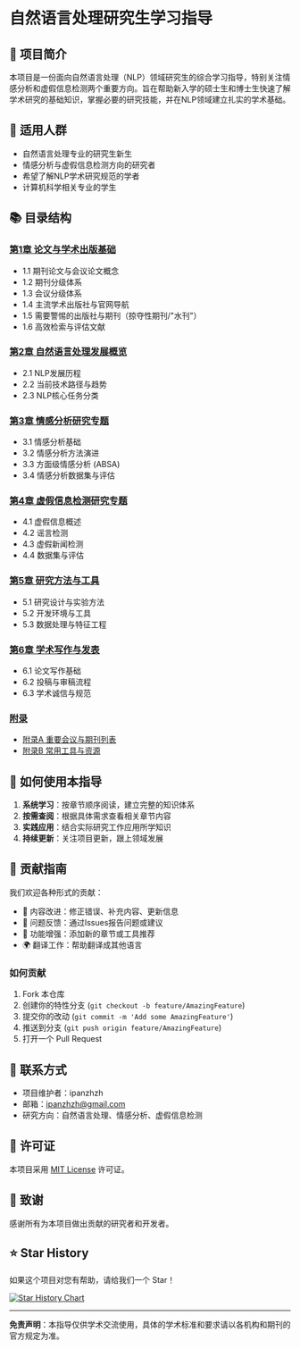 # 自然语言处理研究生学习指导

## 📖 项目简介

本项目是一份面向自然语言处理（NLP）领域研究生的综合学习指导，特别关注情感分析和虚假信息检测两个重要方向。旨在帮助新入学的硕士生和博士生快速了解学术研究的基础知识，掌握必要的研究技能，并在NLP领域建立扎实的学术基础。

## 🎯 适用人群

- 自然语言处理专业的研究生新生
- 情感分析与虚假信息检测方向的研究者
- 希望了解NLP学术研究规范的学者
- 计算机科学相关专业的学生

## 📚 目录结构

### [第1章 论文与学术出版基础](./chapter1-academic-publishing-basics.md)
- 1.1 期刊论文与会议论文概念
- 1.2 期刊分级体系
- 1.3 会议分级体系
- 1.4 主流学术出版社与官网导航
- 1.5 需要警惕的出版社与期刊（掠夺性期刊/"水刊"）
- 1.6 高效检索与评估文献

### [第2章 自然语言处理发展概览](./chapter2-nlp-overview.md)
- 2.1 NLP发展历程
- 2.2 当前技术路径与趋势
- 2.3 NLP核心任务分类

### [第3章 情感分析研究专题](./chapter3-sentiment-analysis.md)
- 3.1 情感分析基础
- 3.2 情感分析方法演进
- 3.3 方面级情感分析 (ABSA)
- 3.4 情感分析数据集与评估

### [第4章 虚假信息检测研究专题](./chapter4-misinformation-detection.md)
- 4.1 虚假信息概述
- 4.2 谣言检测
- 4.3 虚假新闻检测
- 4.4 数据集与评估

### [第5章 研究方法与工具](./chapter5-research-methods-tools.md)
- 5.1 研究设计与实验方法
- 5.2 开发环境与工具
- 5.3 数据处理与特征工程

### [第6章 学术写作与发表](./chapter6-academic-writing-publishing.md)
- 6.1 论文写作基础
- 6.2 投稿与审稿流程
- 6.3 学术诚信与规范

### [附录](./appendix/)
- [附录A 重要会议与期刊列表](./appendix/conferences-journals-list.md)
- [附录B 常用工具与资源](./appendix/tools-resources.md)

## 🚀 如何使用本指导

1. **系统学习**：按章节顺序阅读，建立完整的知识体系
2. **按需查阅**：根据具体需求查看相关章节内容
3. **实践应用**：结合实际研究工作应用所学知识
4. **持续更新**：关注项目更新，跟上领域发展

## 🤝 贡献指南

我们欢迎各种形式的贡献：

- 📝 内容改进：修正错误、补充内容、更新信息
- 🐛 问题反馈：通过Issues报告问题或建议
- 🔧 功能增强：添加新的章节或工具推荐
- 🌍 翻译工作：帮助翻译成其他语言

### 如何贡献

1. Fork 本仓库
2. 创建你的特性分支 (`git checkout -b feature/AmazingFeature`)
3. 提交你的改动 (`git commit -m 'Add some AmazingFeature'`)
4. 推送到分支 (`git push origin feature/AmazingFeature`)
5. 打开一个 Pull Request

## 📧 联系方式

- 项目维护者：ipanzhzh
- 邮箱：ipanzhzh@gmail.com
- 研究方向：自然语言处理、情感分析、虚假信息检测

## 📄 许可证

本项目采用 [MIT License](LICENSE) 许可证。

## 🙏 致谢

感谢所有为本项目做出贡献的研究者和开发者。

## ⭐ Star History

如果这个项目对您有帮助，请给我们一个 Star！

[![Star History Chart](https://api.star-history.com/svg?repos=username/nlp-learning-research-guide&type=Date)](https://star-history.com/#username/nlp-learning-research-guide&Date)

---

**免责声明**：本指导仅供学术交流使用，具体的学术标准和要求请以各机构和期刊的官方规定为准。
